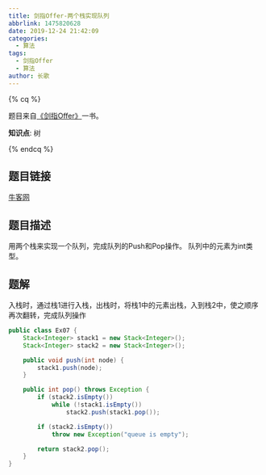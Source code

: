 ```yaml
---
title: 剑指Offer-两个栈实现队列
abbrlink: 1475820628
date: 2019-12-24 21:42:09
categories:
  - 算法
tags:
  - 剑指Offer
  - 算法
author: 长歌
---
```


{% cq %}

题目来自[《剑指Offer》]( https://book.douban.com/subject/6966465/ )一书。

**知识点**: 树

{% endcq %}
<!-- More -->

## 题目链接
[牛客网](https://www.nowcoder.com/practice/54275ddae22f475981afa2244dd448c6?tpId=13&tqId=11158&tPage=1&rp=1&ru=/ta/coding-interviews&qru=/ta/coding-interviews/question-ranking)

## 题目描述
用两个栈来实现一个队列，完成队列的Push和Pop操作。 队列中的元素为int类型。


## 题解
入栈时，通过栈1进行入栈，出栈时，将栈1中的元素出栈，入到栈2中，使之顺序再次翻转，完成队列操作

```java
public class Ex07 {
    Stack<Integer> stack1 = new Stack<Integer>();
    Stack<Integer> stack2 = new Stack<Integer>();

    public void push(int node) {
        stack1.push(node);
    }

    public int pop() throws Exception {
        if (stack2.isEmpty())
            while (!stack1.isEmpty())
                stack2.push(stack1.pop());

        if (stack2.isEmpty())
            throw new Exception("queue is empty");

        return stack2.pop();
    }
}
```
